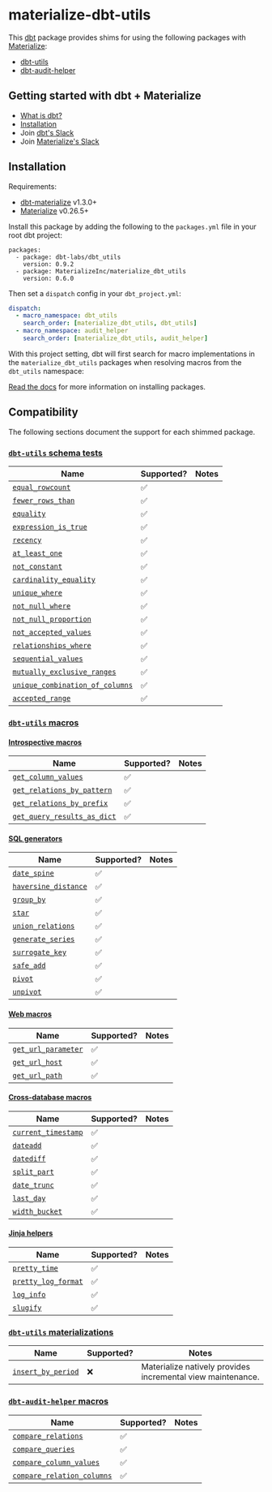 # materialize-dbt-utils

This [dbt](https://github.com/dtb-labs/dbt) package provides shims for using the
following packages with [Materialize]:

- [dbt-utils](https://github.com/dbt-labs/dbt-utils)
- [dbt-audit-helper](https://github.com/dbt-labs/dbt-audit-helper)

## Getting started with dbt + Materialize

- [What is dbt?](https://docs.getdbt.com/docs/introduction)
- [Installation](https://github.com/MaterializeInc/dbt-materialize)
- Join [dbt's Slack](http://slack.getdbt.com/)
- Join [Materialize's Slack](https://materialize.com/)

## Installation

Requirements:
- [dbt-materialize](https://pypi.org/project/dbt-materialize/) v1.3.0+
- [Materialize](https://materialize.com/docs/install/) v0.26.5+

Install this package by adding the following to the `packages.yml` file in your
root dbt project:

```
packages:
  - package: dbt-labs/dbt_utils
    version: 0.9.2
  - package: MaterializeInc/materialize_dbt_utils
    version: 0.6.0
```

Then set a `dispatch` config in your `dbt_project.yml`:

```yml
dispatch:
  - macro_namespace: dbt_utils
    search_order: [materialize_dbt_utils, dbt_utils]
  - macro_namespace: audit_helper
    search_order: [materialize_dbt_utils, audit_helper]
```

With this project setting, dbt will first search for macro implementations in
the `materialize_dbt_utils` packages when resolving macros from the `dbt_utils`
namespace:

[Read the docs](https://docs.getdbt.com/docs/package-management)
for more information on installing packages.

## Compatibility

The following sections document the support for each shimmed package.

### [`dbt-utils` schema tests]

Name                               | Supported?         | Notes
-----------------------------------|--------------------|----------------------------------------------------------------------------
[`equal_rowcount`]                 | :white_check_mark: |
[`fewer_rows_than`]                | :white_check_mark: |
[`equality`]                       | :white_check_mark: |
[`expression_is_true`]             | :white_check_mark: |
[`recency`]                        | :white_check_mark: |
[`at_least_one`]                   | :white_check_mark: |
[`not_constant`]                   | :white_check_mark: |
[`cardinality_equality`]           | :white_check_mark: |
[`unique_where`]                   | :white_check_mark: |
[`not_null_where`]                 | :white_check_mark: |
[`not_null_proportion`]            | :white_check_mark: |
[`not_accepted_values`]            | :white_check_mark: |
[`relationships_where`]            | :white_check_mark: |
[`sequential_values`]              | :white_check_mark: |
[`mutually_exclusive_ranges`]      | :white_check_mark: |
[`unique_combination_of_columns`]  | :white_check_mark: |
[`accepted_range`]                 | :white_check_mark: |

### [`dbt-utils` macros]

#### [Introspective macros]

Name                          | Supported?         | Notes
------------------------------|--------------------|------
[`get_column_values`]         | :white_check_mark: |
[`get_relations_by_pattern`]  | :white_check_mark: |
[`get_relations_by_prefix`]   | :white_check_mark: |
[`get_query_results_as_dict`] | :white_check_mark: |

#### [SQL generators]

Name                   | Supported?         | Notes
-----------------------|--------------------|-------
[`date_spine`]         | :white_check_mark: |
[`haversine_distance`] | :white_check_mark: |
[`group_by`]           | :white_check_mark: |
[`star`]               | :white_check_mark: |
[`union_relations`]    | :white_check_mark: |
[`generate_series`]    | :white_check_mark: |
[`surrogate_key`]      | :white_check_mark: |
[`safe_add`]           | :white_check_mark: |
[`pivot`]              | :white_check_mark: |
[`unpivot`]            | :white_check_mark: |

#### [Web macros]

Name                  | Supported?         | Notes
----------------------|--------------------|------
[`get_url_parameter`] | :white_check_mark: |
[`get_url_host`]      | :white_check_mark: |
[`get_url_path`]      | :white_check_mark: |

#### [Cross-database macros]

Name                  | Supported?         | Notes
----------------------|--------------------|------
[`current_timestamp`] | :white_check_mark: |
[`dateadd`]           | :white_check_mark: |
[`datediff`]          | :white_check_mark: |
[`split_part`]        | :white_check_mark: |
[`date_trunc`]        | :white_check_mark: |
[`last_day`]          | :white_check_mark: |
[`width_bucket`]      | :white_check_mark: |

#### [Jinja helpers]

Name                  | Supported?         | Notes
----------------------|--------------------|------
[`pretty_time`]       | :white_check_mark: |
[`pretty_log_format`] | :white_check_mark: |
[`log_info`]          | :white_check_mark: |
[`slugify`]           | :white_check_mark: |

### [`dbt-utils` materializations]

Name                 | Supported?         | Notes
---------------------|--------------------|------
[`insert_by_period`] | :x:                | Materialize natively provides incremental view maintenance.

### [`dbt-audit-helper` macros]

Name                          | Supported?         | Notes
------------------------------|--------------------|------
[`compare_relations`]         | :white_check_mark: |
[`compare_queries`]           | :white_check_mark: |
[`compare_column_values`]     | :white_check_mark: |
[`compare_relation_columns`]  | :white_check_mark: |

[`accepted_range`]: https://github.com/dbt-labs/dbt-utils#accepted_range-source
[`at_least_one`]: https://github.com/dbt-labs/dbt-utils#at_least_one-source
[`cardinality_equality`]: https://github.com/dbt-labs/dbt-utils#cardinality_equality-source
[`compare_column_values`]: https://github.com/dbt-labs/dbt-audit-helper#compare_column_values-source
[`compare_queries`]: https://github.com/dbt-labs/dbt-audit-helper#compare_queries-source
[`compare_relation_columns`]: https://github.com/dbt-labs/dbt-audit-helper#compare_relation_columns-source
[`compare_relations`]: https://github.com/dbt-labs/dbt-audit-helper#compare_relations-source
[`current_timestamp`]: https://github.com/dbt-labs/dbt-utils#current_timestamp-source
[`date_spine`]: https://github.com/dbt-labs/dbt-utils#date_spine-source
[`date_trunc`]: https://github.com/dbt-labs/dbt-utils#date_trunc-source
[`dateadd`]: https://github.com/dbt-labs/dbt-utils#dateadd-source
[`datediff`]: https://github.com/dbt-labs/dbt-utils#datediff-source
[`dbt-audit-helper` macros]: https://github.com/dbt-labs/dbt-audit-helper#macros
[`dbt-utils` macros]: https://github.com/dbt-labs/dbt-utils#macros
[`dbt-utils` materializations]: https://github.com/dbt-labs/dbt-utils#materializations
[`dbt-utils` schema tests]: https://github.com/dbt-labs/dbt-utils#schema-tests
[`equal_rowcount`]: https://github.com/dbt-labs/dbt-utils#equal_rowcount-source
[`equality`]: https://github.com/dbt-labs/dbt-utils#equality-source
[`expression_is_true`]: https://github.com/dbt-labs/dbt-utils#expression_is_true-source
[`fewer_rows_than`]: https://github.com/dbt-labs/dbt-utils#fewer_rows_than-source
[`generate_series`]: https://github.com/dbt-labs/dbt-utils#generate_series-source
[`get_column_values`]: https://github.com/dbt-labs/dbt-utils#get_column_values-source
[`get_query_results_as_dict`]: https://github.com/dbt-labs/dbt-utils#get_query_results_as_dict-source
[`get_relations_by_pattern`]: https://github.com/dbt-labs/dbt-utils#get_relations_by_pattern-source
[`get_relations_by_prefix`]: https://github.com/dbt-labs/dbt-utils#get_relations_by_prefix-source
[`get_url_host`]: https://github.com/dbt-labs/dbt-utils#get_url_host-source
[`get_url_parameter`]: https://github.com/dbt-labs/dbt-utils#get_url_parameter-source
[`get_url_path`]: https://github.com/dbt-labs/dbt-utils#get_url_path-source
[`group_by`]: https://github.com/dbt-labs/dbt-utils#group_by-source
[`haversine_distance`]: https://github.com/dbt-labs/dbt-utils#haversine_distance-source
[`insert_by_period`]: https://github.com/dbt-labs/dbt-utils#insert_by_period-source
[`last_day`]: https://github.com/dbt-labs/dbt-utils#last_day-source
[`log_info`]: https://github.com/dbt-labs/dbt-utils#log_info-source
[`mutually_exclusive_ranges`]: https://github.com/dbt-labs/dbt-utils#mutually_exclusive_ranges-source
[`not_accepted_values`]: https://github.com/dbt-labs/dbt-utils#not_accepted_values-source
[`not_constant`]: https://github.com/dbt-labs/dbt-utils#not_constant-source
[`not_null_proportion`]: https://github.com/dbt-labs/dbt-utils#not_null_proportion-source
[`not_null_where`]: https://github.com/dbt-labs/dbt-utils#not_null_where-source
[`pivot`]: https://github.com/dbt-labs/dbt-utils#pivot-source
[`pretty_log_format`]: https://github.com/dbt-labs/dbt-utils#pretty_log_format-source
[`pretty_time`]: https://github.com/dbt-labs/dbt-utils#pretty_time-source
[`recency`]: https://github.com/dbt-labs/dbt-utils#recency-source
[`relationships_where`]: https://github.com/dbt-labs/dbt-utils#relationships_where-source
[`safe_add`]: https://github.com/dbt-labs/dbt-utils#safe_add-source
[`sequential_values`]: https://github.com/dbt-labs/dbt-utils#sequential_values-source
[`slugify`]: https://github.com/dbt-labs/dbt-utils#slugify-source
[`split_part`]: https://github.com/dbt-labs/dbt-utils#split_part-source
[`star`]: https://github.com/dbt-labs/dbt-utils#star-source
[`surrogate_key`]: https://github.com/dbt-labs/dbt-utils#surrogate_key-source
[`union_relations`]: https://github.com/dbt-labs/dbt-utils#union_relations-source
[`unique_where`]: https://github.com/dbt-labs/dbt-utils#unique_where-source
[`unique_combination_of_columns`]: https://github.com/dbt-labs/dbt-utils#unique_combination_of_columns-source
[`unpivot`]: https://github.com/dbt-labs/dbt-utils#unpivot-source
[`width_bucket`]: https://github.com/dbt-labs/dbt-utils#width_bucket-source
[Cross-database macros]: https://github.com/dbt-labs/dbt-utils#cross-database-macros
[Introspective macros]: https://github.com/dbt-labs/dbt-utils#introspective-macros
[Jinja helpers]: https://github.com/dbt-labs/dbt-utils#jinja-helpers
[Materialize]: https://github.com/MaterializeInc/materialize
[SQL generators]: https://github.com/dbt-labs/dbt-utils#sql-generators
[Web macros]: https://github.com/dbt-labs/dbt-utils#web-macros
